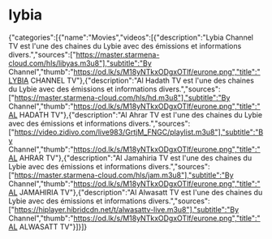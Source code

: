 # lybia
{"categories":[{"name":"Movies","videos":[{"description":"Lybia Channel TV est l'une des chaines du Lybie avec des émissions et informations divers.","sources":["https://master.starmena-cloud.com/hls/libyas.m3u8"],"subtitle":"By Channel","thumb":"https://od.lk/s/M18yNTkxODgxOTlf/eurone.png","title":"LYBIA CHANNEL TV"},{"description":"Al Hadath TV est l'une des chaines du Lybie avec des émissions et informations divers.","sources":["https://master.starmena-cloud.com/hls/hd.m3u8"],"subtitle":"By Channel","thumb":"https://od.lk/s/M18yNTkxODgxOTlf/eurone.png","title":"AL HADATH TV"},{"description":"Al Ahrar TV est l'une des chaines du Lybie avec des émissions et informations divers.","sources":["https://video.zidivo.com/live983/GrtjM_FNGC/playlist.m3u8"],"subtitle":"By Channel","thumb":"https://od.lk/s/M18yNTkxODgxOTlf/eurone.png","title":"AL AHRAR TV"},{"description":"Al Jamahiria TV est l'une des chaines du Lybie avec des émissions et informations divers.","sources":["https://master.starmena-cloud.com/hls/jam.m3u8"],"subtitle":"By Channel","thumb":"https://od.lk/s/M18yNTkxODgxOTlf/eurone.png","title":"AL JAMAHIRIA TV"},{"description":"Al Alwasatt TV est l'une des chaines du Lybie avec des émissions et informations divers.","sources":["https://hiplayer.hibridcdn.net/t/alwasattv-live.m3u8"],"subtitle":"By Channel","thumb":"https://od.lk/s/M18yNTkxODgxOTlf/eurone.png","title":"AL ALWASATT  TV"}]}]}
